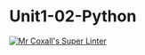 # Unit1-02-Python
[![Mr Coxall's Super Linter](https://github.com/ICS3U-Programming-Katie-G/Unit1-02-Python/workflows/Mr%20Coxall's%20Super%20Linter/badge.svg)](https://github.com/ICS3U-Programming-Katie-G/Unit1-02-Python/actions/)

